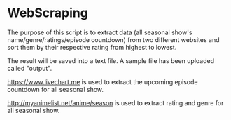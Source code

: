 # WebScraping

The purpose of this script is to extract data (all seasonal show's name/genre/ratings/episode countdown) from two different 
websites and sort them by their respective rating from highest to lowest. 

The result will be saved into a text file. A sample file has been uploaded called "output".

https://www.livechart.me is used to extract the upcoming episode countdown for all seasonal show.

http://myanimelist.net/anime/season is used to extract rating and genre for all seasonal show.



